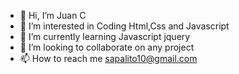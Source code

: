 - 👋 Hi, I’m Juan C
- 👀 I’m interested in Coding Html,Css and Javascript
- 🌱 I’m currently learning Javascript jquery
- 💞️ I’m looking to collaborate on any project
- 📫 How to reach me sapalito10@gmail.com
